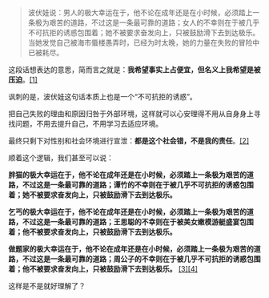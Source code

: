 >波伏娃说：男人的极大幸运在于，他不论在成年还是在小时候，必须踏上一条极为艰苦的道路，不过这是一条最可靠的道路；女人的不幸则在于被几乎不可抗拒的诱惑包围着；她不被要求奋发向上，只被鼓励滑下去到达极乐。当她发觉自己被海市蜃楼愚弄时，已经为时太晚，她的力量在失败的冒险中已被耗尽。

这段话想表达的意思，简而言之就是：**我希望事实上占便宜，但名义上我希望是被压迫**。[\[1\]](https://www.zhihu.com/question/51644796/answer/3365415367)

讽刺的是，波伏娃这句话本质上也是一个“不可抗拒的诱惑”。

把自己失败的理由和原因归咎于外部环境，这样就可以心安理得不用从自身身上寻找问题，不用去提升自己，不用学习去适应环境。

最终只剩下对性别和社会环境进行宣泄：**都是这个社会错，不是我的责任**。[\[2\]](https://www.zhihu.com/question/51644796/answer/3294996061)

顺着这个逻辑，我们甚至可以说：

**胖猫的极大幸运在于，他不论在成年还是在小时候，必须踏上一条极为艰苦的道路，不过这是一条最可靠的道路；谭竹的不幸则在于被几乎不可抗拒的诱惑包围着；她不被要求奋发向上，只被鼓励滑下去到达极乐。**

**乞丐的极大幸运在于，他不论在成年还是在小时候，必须踏上一条极为艰苦的道路，不过这是一条最可靠的道路；王思聪的不幸则在于被美女嫩模游艇盛宴包围着；他不被要求奋发向上，只被鼓励滑下去到达极乐。**

**做题家的极大幸运在于，他不论在成年还是在小时候，必须踏上一条极为艰苦的道路，不过这是一条最可靠的道路；周公子的不幸则在于被几乎不可抗拒的诱惑包围着；他不被要求奋发向上，只被鼓励滑下去到达极乐。** [\[3\]](https://www.zhihu.com/question/51644796/answer/116293482047)[\[4\]](https://www.zhihu.com/question/51644796/answer/3318240877)

这样是不是就好理解了？
